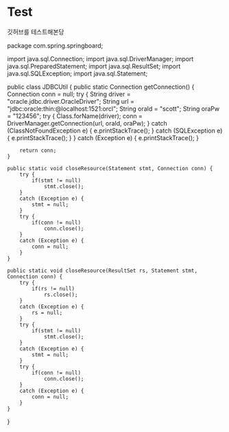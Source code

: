 # Test
깃허브를 테스트해본당

package com.spring.springboard;

import java.sql.Connection;
import java.sql.DriverManager;
import java.sql.PreparedStatement;
import java.sql.ResultSet;
import java.sql.SQLException;
import java.sql.Statement;

public class JDBCUtil {
	public static Connection getConnection() {
		Connection conn = null;
		try {
			String driver = "oracle.jdbc.driver.OracleDriver";
			String url = "jdbc:oracle:thin:@localhost:1521:orcl";
			String oraId = "scott"; String oraPw = "123456";
			try {
				Class.forName(driver);
				conn = DriverManager.getConnection(url, oraId, oraPw);
			}
			catch (ClassNotFoundException e) {
				e.printStackTrace();
			}
			catch (SQLException e) {
				e.printStackTrace();
			}
		}
		catch (Exception e) {
			e.printStackTrace();
		}
		
		return conn;
	}
	
	public static void closeResource(Statement stmt, Connection conn) {
		try {
			if(stmt != null)
				stmt.close();
		}
		catch (Exception e) {
			stmt = null;
		}
		try {
			if(conn != null)
				conn.close();
		}
		catch (Exception e) {
			conn = null;
		}
	}
	
	public static void closeResource(ResultSet rs, Statement stmt, Connection conn) {
		try {
			if(rs != null)
				rs.close();
		}
		catch (Exception e) {
			rs = null;
		}
		try {
			if(stmt != null)
				stmt.close();
		}
		catch (Exception e) {
			stmt = null;
		}
		try {
			if(conn != null)
				conn.close();
		}
		catch (Exception e) {
			conn = null;
		}
	}

}
